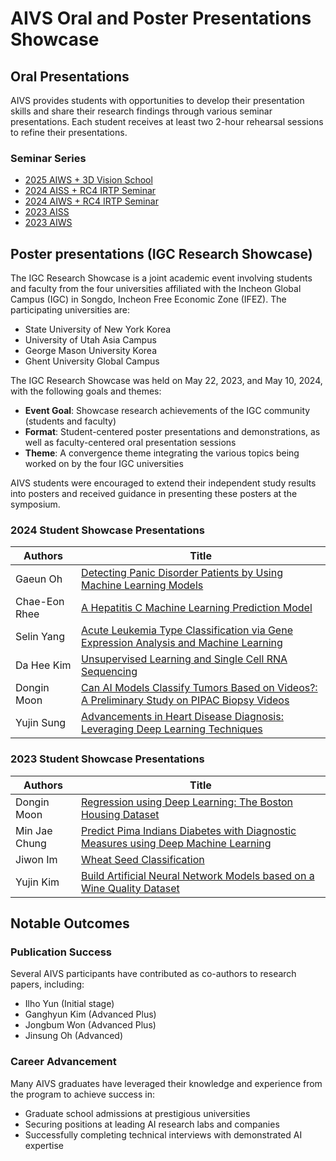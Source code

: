# AIVS Oral and Poster Presentations Showcase

## Oral Presentations
AIVS provides students with opportunities to develop their presentation skills and share their research findings through various seminar presentations. Each student receives at least two 2-hour rehearsal sessions to refine their presentations.

<!-- Spotlight images will be placed here -->

### Seminar Series

- [2025 AIWS + 3D Vision School](./showcases/2025_aiws.md)
- [2024 AISS + RC4 IRTP Seminar](./showcases/2024_aiss.md)
- [2024 AIWS + RC4 IRTP Seminar](./showcases/2024_aiws.md)
- [2023 AISS](./showcases/2023_aiss.md)
- [2023 AIWS](./showcases/2023_aiws.md)


## Poster presentations (IGC Research Showcase)

The IGC Research Showcase is a joint academic event involving students and faculty from the four universities affiliated with the Incheon Global Campus (IGC) in Songdo, Incheon Free Economic Zone (IFEZ). The participating universities are:

- State University of New York Korea
- University of Utah Asia Campus
- George Mason University Korea
- Ghent University Global Campus

The IGC Research Showcase was held on May 22, 2023, and May 10, 2024, with the following goals and themes:

- **Event Goal**: Showcase research achievements of the IGC community (students and faculty)
- **Format**: Student-centered poster presentations and demonstrations, as well as faculty-centered oral presentation sessions
- **Theme**: A convergence theme integrating the various topics being worked on by the four IGC universities

AIVS students were encouraged to extend their independent study results into posters and received guidance in presenting these posters at the symposium.

### 2024 Student Showcase Presentations
| Authors | Title |
|---------|-------|
| Gaeun Oh | [Detecting Panic Disorder Patients by Using Machine Learning Models](https://www.dropbox.com/scl/fi/gbtf0lwag2638d83nw4lc/DETECTING-PANIC-DISORDER-PATIENTS-BY-USING-MACHINE-LEARNING-MODELS.pdf?rlkey=7h84wtgrn7epcioqqh965xew8&st=dls4t030&dl=0) |
| Chae-Eon Rhee | [A Hepatitis C Machine Learning Prediction Model](https://www.dropbox.com/scl/fi/gbtf0lwag2638d83nw4lc/HEPATITIS-C-PREDICTION-VIA-MACHINE-LEARNING.pdf?rlkey=rf5w0qnaf79e3hqsw35c41oi4&st=wv57gtpe&dl=0) |
| Selin Yang | [Acute Leukemia Type Classification via Gene Expression Analysis and Machine Learning](https://www.dropbox.com/scl/fi/7yptm0lz6i106hun71p0j/ACUTE-LEUKEMIA-TYPE-CLASSIFICATION-VIA-GENE-EXPRESSION-ANALYSIS-AND-MACHINE-LEARNING.pdf?rlkey=tfbbk23hmf2t46nat7bnfvf05&st=4ck227m4&dl=0) |
| Da Hee Kim | [Unsupervised Learning and Single Cell RNA Sequencing](https://www.dropbox.com/scl/fi/y86yzql888ief07eet1a2/Unsupervised-learning-and-single-cell-RNA-sequencing.pdf?rlkey=vvfywhpch9kwgw4p6c0d3sdsw&st=7wgsht66&dl=0) |
| Dongin Moon | [Can AI Models Classify Tumors Based on Videos?: A Preliminary Study on PIPAC Biopsy Videos](https://www.dropbox.com/scl/fi/dhw6c4xzyluks8ar2u396/Can-ai-model-classify-tumors-based-on-videos-prelimary-study-for-Pipac-biopsy-video.pdf?rlkey=dg8s98t5oqftvuhwoiddzkwv6&st=bxq1tlp0&dl=0) |
| Yujin Sung | [Advancements in Heart Disease Diagnosis: Leveraging Deep Learning Techniques](https://www.dropbox.com/scl/fi/i67intp2ofkmiyunb3tuh/ADVANCEMENTS-IN-HEART-DISEASE-DIAGNOSIS-LEVERAGING-DEEP-LEARNING-TECHNIQUES.pdf?rlkey=20u6joypfo8t39jrdzopo19xw&st=ri7zbj1n&dl=0) |

### 2023 Student Showcase Presentations
| Authors | Title |
|---------|-------|
| Dongin Moon | [Regression using Deep Learning: The Boston Housing Dataset](https://www.dropbox.com/scl/fi/mi6s7wvb9zk6o0odmxeu0/Boston-housing-prices-regression.pdf?rlkey=3ja2po7mgq1372fps4eqmpjbl&st=5tbpaln2&dl=0) |
| Min Jae Chung | [Predict Pima Indians Diabetes with Diagnostic Measures using Deep Machine Learning](https://www.dropbox.com/scl/fi/ieyrgqvt9f05e2ipdti1x/Pima-Indians-Diabetes-classification.pdf?rlkey=yx2zf3u61hqa719or3jliqo0l&st=trfu0spe&dl=0) |
| Jiwon Im | [Wheat Seed Classification](https://www.dropbox.com/scl/fi/3fan4av1xl18vxonjmegm/Wheat-seed-classification_poster.pdf?rlkey=yjjvpfjatoosu88pq4afwaohp&st=yhtys6yz&dl=0) |
| Yujin Kim | [Build Artificial Neural Network Models based on a Wine Quality Dataset](https://www.dropbox.com/scl/fi/drjpvexsmdgmn960now4j/Wine-quality-classficiation.pdf?rlkey=xxmtp184wt27yxp8v4ijfi5ib&st=7m7vzc7d&dl=0) |

## Notable Outcomes

### Publication Success
Several AIVS participants have contributed as co-authors to research papers, including:
- Ilho Yun (Initial stage)
- Ganghyun Kim (Advanced Plus)
- Jongbum Won (Advanced Plus)
- Jinsung Oh (Advanced)

### Career Advancement
Many AIVS graduates have leveraged their knowledge and experience from the program to achieve success in:
- Graduate school admissions at prestigious universities
- Securing positions at leading AI research labs and companies
- Successfully completing technical interviews with demonstrated AI expertise

